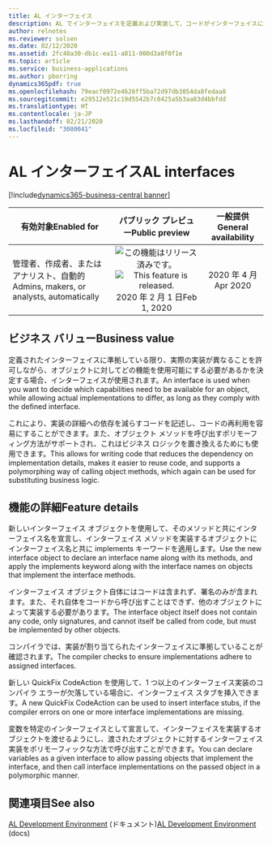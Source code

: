 ```yaml
---
title: AL インターフェイス
description: AL でインターフェイスを定義および実装して、コードがインターフェイスに準拠する任意のタイプと対話できるようにします。
author: relnotes
ms.reviewer: solsen
ms.date: 02/12/2020
ms.assetid: 2fc48a30-db1c-ea11-a811-000d3a8f0f1e
ms.topic: article
ms.service: business-applications
ms.author: pborring
dynamics365pdf: true
ms.openlocfilehash: 79eacf0972e4626ff5ba72d97db3854da8fedaa8
ms.sourcegitcommit: e29512e521c19d5542b7c0425a5b3aa83d4bbfdd
ms.translationtype: HT
ms.contentlocale: ja-JP
ms.lasthandoff: 02/21/2020
ms.locfileid: "3080041"
---
```

# <a name="al-interfaces"></a><span data-ttu-id="01d04-103">AL インターフェイス</span><span class="sxs-lookup"><span data-stu-id="01d04-103">AL interfaces</span></span>
[!include[dynamics365-business-central banner](../includes/dynamics365-business-central.md)]

| <span data-ttu-id="01d04-104">有効対象</span><span class="sxs-lookup"><span data-stu-id="01d04-104">Enabled for</span></span>    |  <span data-ttu-id="01d04-105">パブリック プレビュー</span><span class="sxs-lookup"><span data-stu-id="01d04-105">Public preview</span></span> | <span data-ttu-id="01d04-106">一般提供</span><span class="sxs-lookup"><span data-stu-id="01d04-106">General availability</span></span> | 
| ---------- | :----------: |:----------: |
|<span data-ttu-id="01d04-107">管理者、作成者、またはアナリスト、自動的</span><span class="sxs-lookup"><span data-stu-id="01d04-107">Admins, makers, or analysts, automatically</span></span>|<span data-ttu-id="01d04-108">![この機能はリリース済みです。](/dynamics365-release-plan/media/green-checkmark.png "この機能はリリース済みです。")</span><span class="sxs-lookup"><span data-stu-id="01d04-108">![This feature is released.](/dynamics365-release-plan/media/green-checkmark.png "This feature is released.")</span></span> <span data-ttu-id="01d04-109">2020 年 2 月 1 日</span><span class="sxs-lookup"><span data-stu-id="01d04-109">Feb 1, 2020</span></span>| <span data-ttu-id="01d04-110">2020 年 4 月</span><span class="sxs-lookup"><span data-stu-id="01d04-110">Apr 2020</span></span>|


## <a name="business-value"></a><span data-ttu-id="01d04-111">ビジネス バリュー</span><span class="sxs-lookup"><span data-stu-id="01d04-111">Business value</span></span>
<!-- bv start -->
<span data-ttu-id="01d04-112">定義されたインターフェイスに準拠している限り、実際の実装が異なることを許可しながら、オブジェクトに対してどの機能を使用可能にする必要があるかを決定する場合、インターフェイスが使用されます。</span><span class="sxs-lookup"><span data-stu-id="01d04-112">An interface is used when you want to decide which capabilities need to be available for an object, while allowing actual implementations to differ, as long as they comply with the defined interface.</span></span>

<span data-ttu-id="01d04-113">これにより、実装の詳細への依存を減らすコードを記述し、コードの再利用を容易にすることができます。また、オブジェクト メソッドを呼び出すポリモーフィング方法がサポートされ、これはビジネス ロジックを置き換えるためにも使用できます。</span><span class="sxs-lookup"><span data-stu-id="01d04-113">This allows for writing code that reduces the dependency on implementation details, makes it easier to reuse code, and supports a polymorphing way of calling object methods, which again can be used for substituting business logic.</span></span>
<!-- bv end -->



## <a name="feature-details"></a><span data-ttu-id="01d04-114">機能の詳細</span><span class="sxs-lookup"><span data-stu-id="01d04-114">Feature details</span></span>
<!--feature detail start -->
<span data-ttu-id="01d04-115">新しいインターフェイス オブジェクトを使用して、そのメソッドと共にインターフェイス名を宣言し、インターフェイス メソッドを実装するオブジェクトにインターフェイス名と共に implements キーワードを適用します。</span><span class="sxs-lookup"><span data-stu-id="01d04-115">Use the new interface object to declare an interface name along with its methods, and apply the implements keyword along with the interface names on objects that implement the interface methods.</span></span> 

<span data-ttu-id="01d04-116">インターフェイス オブジェクト自体にはコードは含まれず、署名のみが含まれます。また、それ自体をコードから呼び出すことはできず、他のオブジェクトによって実装する必要があります。</span><span class="sxs-lookup"><span data-stu-id="01d04-116">The interface object itself does not contain any code, only signatures, and cannot itself be called from code, but must be implemented by other objects.</span></span>
 
<span data-ttu-id="01d04-117">コンパイラでは、実装が割り当てられたインターフェイスに準拠していることが確認されます。</span><span class="sxs-lookup"><span data-stu-id="01d04-117">The compiler checks to ensure implementations adhere to assigned interfaces.</span></span>

<span data-ttu-id="01d04-118">新しい QuickFix CodeAction を使用して、1 つ以上のインターフェイス実装のコンパイラ エラーが欠落している場合に、インターフェイス スタブを挿入できます。</span><span class="sxs-lookup"><span data-stu-id="01d04-118">A new QuickFix CodeAction can be used to insert interface stubs, if the compiler errors on one or more interface implementations are missing.</span></span>

<span data-ttu-id="01d04-119">変数を特定のインターフェイスとして宣言して、インターフェイスを実装するオブジェクトを渡せるようにし、渡されたオブジェクトに対するインターフェイス実装をポリモーフィックな方法で呼び出すことができます。</span><span class="sxs-lookup"><span data-stu-id="01d04-119">You can declare variables as a given interface to allow passing objects that implement the interface, and then call interface implementations on the passed object in a polymorphic manner.</span></span>
<!--feature detail end -->










## <a name="see-also"></a><span data-ttu-id="01d04-120">関連項目</span><span class="sxs-lookup"><span data-stu-id="01d04-120">See also</span></span>

<span data-ttu-id="01d04-121">[AL Development Environment](https://docs.microsoft.com/dynamics365/business-central/dev-itpro/developer/devenv-reference-overview) (ドキュメント)</span><span class="sxs-lookup"><span data-stu-id="01d04-121">[AL Development Environment](https://docs.microsoft.com/dynamics365/business-central/dev-itpro/developer/devenv-reference-overview) (docs)</span></span>
